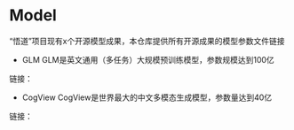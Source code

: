 # Model
“悟道”项目现有x个开源模型成果，本仓库提供所有开源成果的模型参数文件链接

* GLM
GLM是英文通用（多任务）大规模预训练模型，参数规模达到100亿

链接：

* CogView
CogView是世界最大的中文多模态生成模型，参数量达到40亿

链接：


